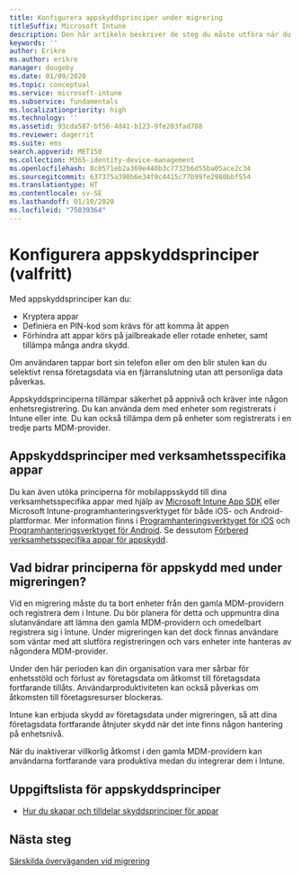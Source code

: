```yaml
---
title: Konfigurera appskyddsprinciper under migrering
titleSuffix: Microsoft Intune
description: Den här artikeln beskriver de steg du måste utföra när du konfigurerar appskyddsprinciper under en Microsoft Intune-migrering.
keywords: ''
author: Erikre
ms.author: erikre
manager: dougeby
ms.date: 01/09/2020
ms.topic: conceptual
ms.service: microsoft-intune
ms.subservice: fundamentals
ms.localizationpriority: high
ms.technology: ''
ms.assetid: 93cda587-bf56-4d41-b123-9fe203fad788
ms.reviewer: dagerrit
ms.suite: ems
search.appverid: MET150
ms.collection: M365-identity-device-management
ms.openlocfilehash: 8c0571eb2a369e440b3c7732b6d55ba05ace2c34
ms.sourcegitcommit: 637375a390b6e34f9c4415c77b99fe2980bbf554
ms.translationtype: HT
ms.contentlocale: sv-SE
ms.lasthandoff: 01/10/2020
ms.locfileid: "75839364"
---
```

# <a name="configure-app-protection-policies-optional"></a>Konfigurera appskyddsprinciper (valfritt)


Med appskyddsprinciper kan du:
* Kryptera appar
* Definiera en PIN-kod som krävs för att komma åt appen
* Förhindra att appar körs på jailbreakade eller rotade enheter, samt tillämpa många andra skydd.

Om användaren tappar bort sin telefon eller om den blir stulen kan du selektivt rensa företagsdata via en fjärranslutning utan att personliga data påverkas.

Appskyddsprinciperna tillämpar säkerhet på appnivå och kräver inte någon enhetsregistrering. Du kan använda dem med enheter som registrerats i Intune eller inte. Du kan också tillämpa dem på enheter som registrerats i en tredje parts MDM-provider.

## <a name="app-protection-policies-with-lob-apps"></a>Appskyddsprinciper med verksamhetsspecifika appar

Du kan även utöka principerna för mobilappsskydd till dina verksamhetsspecifika appar med hjälp av [Microsoft Intune App SDK](../developer/app-sdk-get-started.md) eller Microsoft Intune-programhanteringsverktyget för både iOS- och Android-plattformar. Mer information finns i [Programhanteringsverktyget för iOS](../developer/app-wrapper-prepare-ios.md) och [Programhanteringsverktyget för Android](./../developer/app-wrapper-prepare-android.md). Se dessutom [Förbered verksamhetsspecifika appar för appskydd](../developer/apps-prepare-mobile-application-management.md).

## <a name="how-do-app-protection-policies-help-during-migration"></a>Vad bidrar principerna för appskydd med under migreringen?

Vid en migrering måste du ta bort enheter från den gamla MDM-providern och registrera dem i Intune. Du bör planera för detta och uppmuntra dina slutanvändare att lämna den gamla MDM-providern och omedelbart registrera sig i Intune. Under migreringen kan det dock finnas användare som väntar med att slutföra registreringen och vars enheter inte hanteras av någondera MDM-provider.

Under den här perioden kan din organisation vara mer sårbar för enhetsstöld och förlust av företagsdata om åtkomst till företagsdata fortfarande tillåts. Användarproduktiviteten kan också påverkas om åtkomsten till företagsresurser blockeras.

Intune kan erbjuda skydd av företagsdata under migreringen, så att dina företagsdata fortfarande åtnjuter skydd när det inte finns någon hantering på enhetsnivå.

När du inaktiverar villkorlig åtkomst i den gamla MDM-providern kan användarna fortfarande vara produktiva medan du integrerar dem i Intune.

## <a name="task-list-for-app-protection-policies"></a>Uppgiftslista för appskyddsprinciper

- [Hur du skapar och tilldelar skyddsprinciper för appar](~/apps/app-protection-policies.md)

## <a name="next-steps"></a>Nästa steg

[Särskilda överväganden vid migrering](migration-guide-considerations.md)
